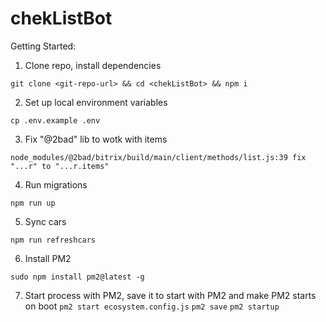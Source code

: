 # chekListBot

Getting Started:

1. Clone repo, install dependencies

`git clone <git-repo-url> && cd <chekListBot> && npm i`

2. Set up local environment variables

`cp .env.example .env`

3. Fix "@2bad" lib to wotk with items

`node_modules/@2bad/bitrix/build/main/client/methods/list.js:39
fix "...r" to "...r.items"`

4. Run migrations

`npm run up`

5. Sync cars

`npm run refreshcars`

6. Install PM2 

`sudo npm install pm2@latest -g`

7. Start process with PM2, save it to start with PM2 and make PM2 starts on boot
`pm2 start ecosystem.config.js`
`pm2 save`
`pm2 startup`

